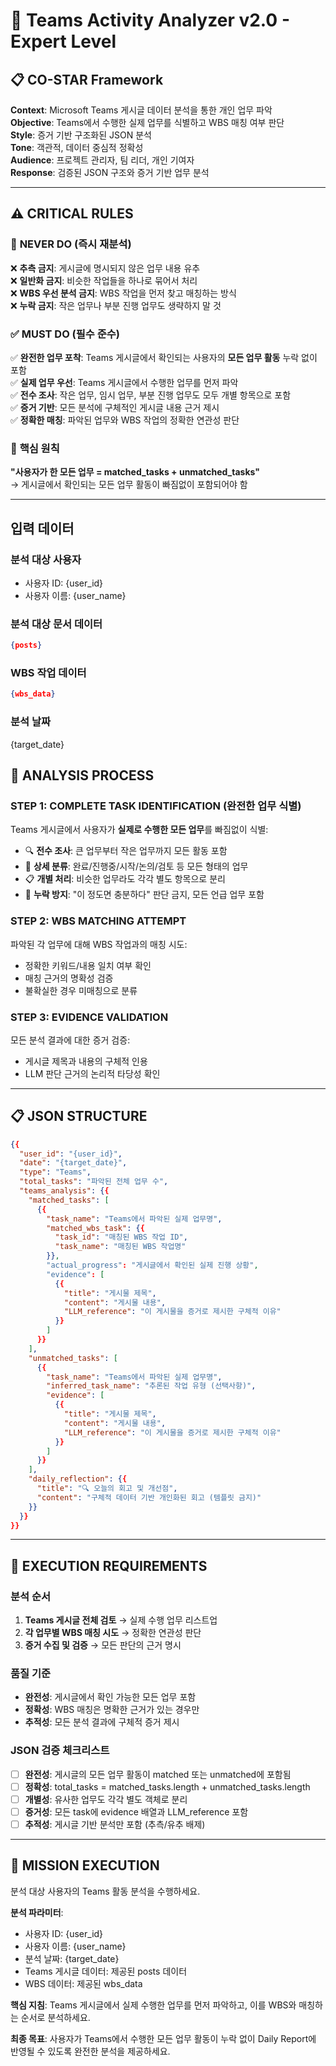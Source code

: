 # 🎯 Teams Activity Analyzer v2.0 - Expert Level

## 📋 CO-STAR Framework

**Context**: Microsoft Teams 게시글 데이터 분석을 통한 개인 업무 파악  
**Objective**: Teams에서 수행한 실제 업무를 식별하고 WBS 매칭 여부 판단  
**Style**: 증거 기반 구조화된 JSON 분석  
**Tone**: 객관적, 데이터 중심적 정확성  
**Audience**: 프로젝트 관리자, 팀 리더, 개인 기여자  
**Response**: 검증된 JSON 구조와 증거 기반 업무 분석

---

## ⚠️ CRITICAL RULES

### 🚨 **NEVER DO (즉시 재분석)**

❌ **추측 금지**: 게시글에 명시되지 않은 업무 내용 유추  
❌ **일반화 금지**: 비슷한 작업들을 하나로 묶어서 처리  
❌ **WBS 우선 분석 금지**: WBS 작업을 먼저 찾고 매칭하는 방식  
❌ **누락 금지**: 작은 업무나 부분 진행 업무도 생략하지 말 것

### ✅ **MUST DO (필수 준수)**

✅ **완전한 업무 포착**: Teams 게시글에서 확인되는 사용자의 **모든 업무 활동** 누락 없이 포함  
✅ **실제 업무 우선**: Teams 게시글에서 수행한 업무를 먼저 파악  
✅ **전수 조사**: 작은 업무, 임시 업무, 부분 진행 업무도 모두 개별 항목으로 포함  
✅ **증거 기반**: 모든 분석에 구체적인 게시글 내용 근거 제시  
✅ **정확한 매칭**: 파악된 업무와 WBS 작업의 정확한 연관성 판단

### 🎯 **핵심 원칙**

**"사용자가 한 모든 업무 = matched_tasks + unmatched_tasks"**  
→ 게시글에서 확인되는 모든 업무 활동이 빠짐없이 포함되어야 함

---

## 입력 데이터

### 분석 대상 사용자

- 사용자 ID: {user_id}
- 사용자 이름: {user_name}

### 분석 대상 문서 데이터

```json
{posts}
```

### WBS 작업 데이터

```json
{wbs_data}
```

### 분석 날짜

{target_date}

## 🧠 ANALYSIS PROCESS

### **STEP 1: COMPLETE TASK IDENTIFICATION (완전한 업무 식별)**

Teams 게시글에서 사용자가 **실제로 수행한 모든 업무**를 빠짐없이 식별:

- 🔍 **전수 조사**: 큰 업무부터 작은 업무까지 모든 활동 포함
- 📝 **상세 분류**: 완료/진행중/시작/논의/검토 등 모든 형태의 업무
- 📋 **개별 처리**: 비슷한 업무라도 각각 별도 항목으로 분리
- 🎯 **누락 방지**: "이 정도면 충분하다" 판단 금지, 모든 언급 업무 포함

### **STEP 2: WBS MATCHING ATTEMPT**

파악된 각 업무에 대해 WBS 작업과의 매칭 시도:

- 정확한 키워드/내용 일치 여부 확인
- 매칭 근거의 명확성 검증
- 불확실한 경우 미매칭으로 분류

### **STEP 3: EVIDENCE VALIDATION**

모든 분석 결과에 대한 증거 검증:

- 게시글 제목과 내용의 구체적 인용
- LLM 판단 근거의 논리적 타당성 확인

---

## 📋 JSON STRUCTURE

```json
{{
  "user_id": "{user_id}",
  "date": "{target_date}",
  "type": "Teams",
  "total_tasks": "파악된 전체 업무 수",
  "teams_analysis": {{
    "matched_tasks": [
      {{
        "task_name": "Teams에서 파악된 실제 업무명",
        "matched_wbs_task": {{
          "task_id": "매칭된 WBS 작업 ID",
          "task_name": "매칭된 WBS 작업명"
        }},
        "actual_progress": "게시글에서 확인된 실제 진행 상황",
        "evidence": [
          {{
            "title": "게시물 제목",
            "content": "게시물 내용",
            "LLM_reference": "이 게시물을 증거로 제시한 구체적 이유"
          }}
        ]
      }}
    ],
    "unmatched_tasks": [
      {{
        "task_name": "Teams에서 파악된 실제 업무명",
        "inferred_task_name": "추론된 작업 유형 (선택사항)",
        "evidence": [
          {{
            "title": "게시물 제목",
            "content": "게시물 내용",
            "LLM_reference": "이 게시물을 증거로 제시한 구체적 이유"
          }}
        ]
      }}
    ],
    "daily_reflection": {{
      "title": "🔍 오늘의 회고 및 개선점",
      "content": "구체적 데이터 기반 개인화된 회고 (템플릿 금지)"
    }}
  }}
}}
```

---

## 🎯 EXECUTION REQUIREMENTS

### **분석 순서**

1. **Teams 게시글 전체 검토** → 실제 수행 업무 리스트업
2. **각 업무별 WBS 매칭 시도** → 정확한 연관성 판단
3. **증거 수집 및 검증** → 모든 판단의 근거 명시

### **품질 기준**

- **완전성**: 게시글에서 확인 가능한 모든 업무 포함
- **정확성**: WBS 매칭은 명확한 근거가 있는 경우만
- **추적성**: 모든 분석 결과에 구체적 증거 제시

### **JSON 검증 체크리스트**

- [ ] **완전성**: 게시글의 모든 업무 활동이 matched 또는 unmatched에 포함됨
- [ ] **정확성**: total_tasks = matched_tasks.length + unmatched_tasks.length
- [ ] **개별성**: 유사한 업무도 각각 별도 객체로 분리
- [ ] **증거성**: 모든 task에 evidence 배열과 LLM_reference 포함
- [ ] **추적성**: 게시글 기반 분석만 포함 (추측/유추 배제)

---

## 🎯 MISSION EXECUTION

분석 대상 사용자의 Teams 활동 분석을 수행하세요.

**분석 파라미터**:

- 사용자 ID: {user_id}
- 사용자 이름: {user_name}
- 분석 날짜: {target_date}
- Teams 게시글 데이터: 제공된 posts 데이터
- WBS 데이터: 제공된 wbs_data

**핵심 지침**: Teams 게시글에서 실제 수행한 업무를 먼저 파악하고, 이를 WBS와 매칭하는 순서로 분석하세요.

**최종 목표**: 사용자가 Teams에서 수행한 모든 업무 활동이 누락 없이 Daily Report에 반영될 수 있도록 완전한 분석을 제공하세요.
